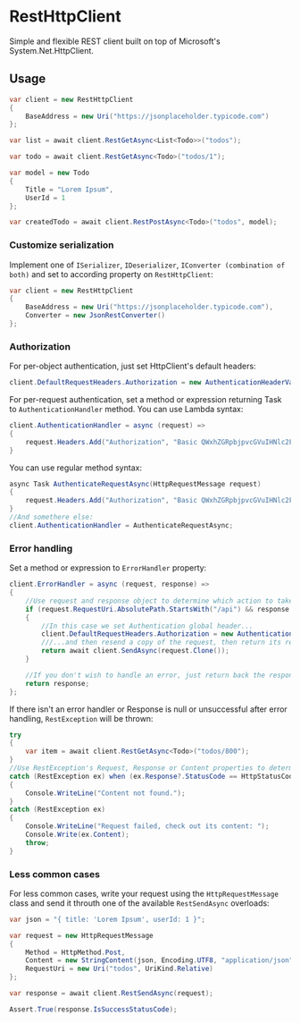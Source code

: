 # RestHttpClient
Simple and flexible REST client built on top of Microsoft's System.Net.HttpClient.

## Usage

```cs
var client = new RestHttpClient
{
    BaseAddress = new Uri("https://jsonplaceholder.typicode.com")
};

var list = await client.RestGetAsync<List<Todo>>("todos");

var todo = await client.RestGetAsync<Todo>("todos/1");

var model = new Todo
{
    Title = "Lorem Ipsum",
    UserId = 1
};

var createdTodo = await client.RestPostAsync<Todo>("todos", model);
```

### Customize serialization
Implement one of `ISerializer`, `IDeserializer`, `IConverter (combination of both)` and set to according property on `RestHttpClient`:

```cs 
var client = new RestHttpClient
{
    BaseAddress = new Uri("https://jsonplaceholder.typicode.com"),
    Converter = new JsonRestConverter()
};
```

### Authorization
For per-object authentication, just set HttpClient's default headers:
```cs 
client.DefaultRequestHeaders.Authorization = new AuthenticationHeaderValue("Basic","QWxhZGRpbjpvcGVuIHNlc2FtZQ==");
```

For per-request authentication, set a method or expression returning Task to `AuthenticationHandler` method.
You can use Lambda syntax:
```cs 
client.AuthenticationHandler = async (request) =>
{
    request.Headers.Add("Authorization", "Basic QWxhZGRpbjpvcGVuIHNlc2FtZQ==");
}
```

You can use regular method syntax:
```cs 
async Task AuthenticateRequestAsync(HttpRequestMessage request)
{
    request.Headers.Add("Authorization", "Basic QWxhZGRpbjpvcGVuIHNlc2FtZQ==");
}
//And somethere else:
client.AuthenticationHandler = AuthenticateRequestAsync;
```

### Error handling
Set a method or expression to `ErrorHandler` property:
```cs
client.ErrorHandler = async (request, response) =>
{
    //Use request and response object to determine which action to take
    if (request.RequestUri.AbsolutePath.StartsWith("/api") && response.StatusCode == HttpStatusCode.Unauthorized)
    {
        //In this case we set Authentication global header...
        client.DefaultRequestHeaders.Authorization = new AuthenticationHeaderValue("Basic","QWxhZGRpbjpvcGVuIHNlc2FtZQ==");
        ///...and then resend a copy of the request, then return its response.
        return await client.SendAsync(request.Clone());
    }

    //If you don't wish to handle an error, just return back the response object
    return response;
};
```
If there isn't an error handler or Response is null or unsuccessful after error handling, `RestException` will be thrown:
```cs
try
{
    var item = await client.RestGetAsync<Todo>("todos/800");
}
//Use RestException's Request, Response or Content properties to determine how to handle the Exception
catch (RestException ex) when (ex.Response?.StatusCode == HttpStatusCode.NotFound)
{
    Console.WriteLine("Content not found.");
}
catch (RestException ex)
{
    Console.WriteLine("Request failed, check out its content: ");
    Console.Write(ex.Content);
    throw;
}
```

### Less common cases
For less common cases, write your request using the `HttpRequestMessage` class and send it throuth one of the available `RestSendAsync` overloads:
```cs
var json = "{ title: 'Lorem Ipsum', userId: 1 }";

var request = new HttpRequestMessage
{
    Method = HttpMethod.Post,
    Content = new StringContent(json, Encoding.UTF8, "application/json"),
    RequestUri = new Uri("todos", UriKind.Relative)
};

var response = await client.RestSendAsync(request);

Assert.True(response.IsSuccessStatusCode);
```